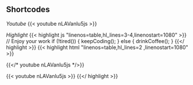 ## Shortcodes
*Youtube*
{{< youtube nLAVanlu5js >}}

*Highlight*
{{< highlight js 
"linenos=table,hl_lines=3-4,linenostart=1080" >}}
// Enjoy your work
if (!tired()) {
keepCoding();
} else {
drinkCoffee();
}
{{</ highlight >}}
{{< highlight html 
"linenos=table,hl_lines=2 ,linenostart=1080" >}}
<!-- Generated Youtube source code for video -->
{{</* youtube nLAVanlu5js */>}}
<!-- Output -->
{{< youtube nLAVanlu5js >}}
{{</ highlight >}}
